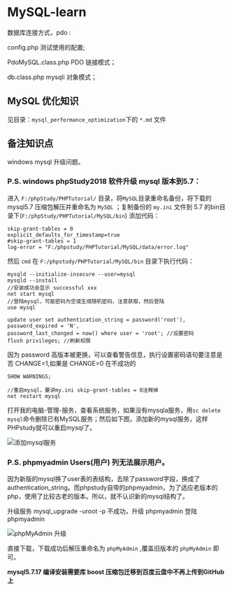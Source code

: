 # MySQL-learn #
数据库连接方式，pdo :

config.php 测试使用的配置;

PdoMySQL.class.php PDO 链接模式；

db.class.php mysqli 对象模式；

## MySQL 优化知识 ##
见目录：`mysql_performance_optimization`下的 `*.md` 文件

## 备注知识点 ##
windows mysql 升级问题。

### P.S. windows phpStudy2018 软件升级 mysql 版本到5.7： ###

进入 `F:/phpStudy/PHPTutorial/` 目录，将`MySQL`目录重命名备份，将下载的 mysql5.7 压缩包解压并重命名为 `MySQL` ；复制备份的 `my.ini` 文件到 5.7 的bin目录下(`F:/phpStudy/PHPTutorial/MySQL/bin`) 添加代码：

	skip-grant-tables = 0
	explicit_defaults_for_timestamp=true
	#skip-grant-tables = 1
	log-error = "F:/phpstudy/PHPTutorial/MySQL/data/error.log"

然后 `cmd` 在 `F:/phpstudy/PHPTutorial/MySQL/bin` 目录下执行代码：

	mysqld --initialize-insecure --user=mysql
	mysqld --install
	//安装成功会显示 successful xxx
	net start mysql
	//登陆mysql，可能密码为空或生成随机密码，注意获取，然后登陆
	use mysql
	
	update user set authentication_string = password('root'),
	password_expired = 'N', 
	password_last_changed = now() where user = 'root'; //设置密码
	flush privileges; //刷新权限

因为 password 高版本被更换，可以查看警告信息，执行设置密码语句要注意是否 CHANGE=1,如果是 CHANGE=0 在不成功的

	SHOW WARNINGS; 

	//重启mysql，要讲my.ini skip-grant-tables = 0注释掉
	net restart mysql

打开我的电脑-管理-服务，查看系统服务，如果没有mysqla服务，用`sc delete mysql`命令删除已有MySQL服务；然后如下图，添加新的mysql服务，这样PHPstudy就可以重启mysql了。

![添加mysql服务](https://i.imgur.com/wrc0BFE.png)


### P.S. phpmyadmin Users(用户) 列无法展示用户。 ###

因为新版的mysql换了user表的表结构，去除了password字段，换成了authentication_string。而phpstudy自带的phpmyadmin，为了适应老版本的php，使用了比较古老的版本。所以，就不认识新的mysql结构了。

升级服务 mysql_upgrade -uroot -p 不成功，升级 phpmyadmin 登陆 phpmyadmin 

![phpMyAdmin 升级](https://i.imgur.com/DRPrbY9.png)

直接下载，下载成功后解压重命名为 `phpMyAdmin` ,覆盖旧版本的 `phpMyAdmin` 即可。


**mysql5.7.17 编译安装需要库 boost 压缩包迁移到百度云盘中不再上传到GitHub上**
